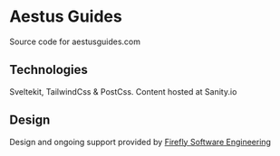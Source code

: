 # Aestus Guides

Source code for aestusguides.com

## Technologies

Sveltekit, TailwindCss & PostCss. Content hosted at Sanity.io

## Design

Design and ongoing support provided by [Firefly Software Engineering](https://www.firefly.llc/)
